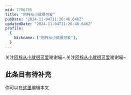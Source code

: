 ```yaml
---
mid: 7706705
title: "阿梓从小就很可爱"
pubDate: "2024-11-04T11:26:46.646Z"
updatedDate: "2024-11-04T11:26:46.646Z"
profile:
  {
    Nickname: ["阿梓从小就很可爱"],
  }
---
```


关注[阿梓从小就很可爱](https://space.bilibili.com/7706705)谢谢喵~ 关注[阿梓从小就很可爱](https://space.bilibili.com/7706705)谢谢喵~

## 此条目有待补充
你可以在[这里](https://github.com/Yuhanawa/VTuber.ICU-Content/edit/master/v/阿梓从小就很可爱/index.md)编辑本文
